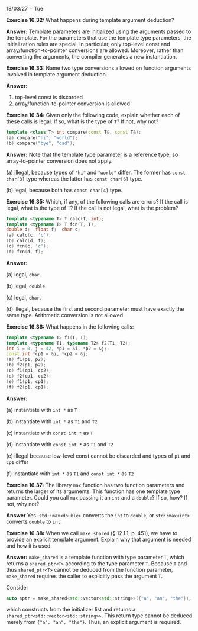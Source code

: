 18/03/27 = Tue

**Exercise 16.32:** What happens during template argument deduction?

**Answer:** Template parameters are initialized using the arguments passed to the template. For the parameters that use the template type parameters, the initialization rules are special. In particular, only top-level const and array/function-to-pointer conversions are allowed. Moreover, rather than converting the arguments, the compiler generates a new instantiation.

**Exercise 16.33:** Name two type conversions allowed on function arguments involved in template argument deduction.

**Answer:** 

1. top-level const is discarded
2. array/function-to-pointer conversion is allowed

**Exercise 16.34:** Given only the following code, explain whether each of these calls is legal. If so, what is the type of `T`? If not, why not?

```c++
template <class T> int compare(const T&, const T&); 
(a) compare("hi", "world"); 
(b) compare("bye", "dad");
```

**Answer:** Note that the template type parameter is a reference type, so array-to-pointer conversion does not apply.

(a) illegal, because types of `"hi"` and `"world"` differ. The former has `const char[3]` type whereas the latter has `const char[6]` type.

(b) legal, because both has `const char[4]` type.

**Exercise 16.35:** Which, if any, of the following calls are errors? If the call is legal, what is the type of `T`? If the call is not legal, what is the problem?

```c++
template <typename T> T calc(T, int);
template <typename T> T fcn(T, T);
double d;  float f;  char c; 
(a) calc(c, 'c'); 
(b) calc(d, f); 
(c) fcn(c, 'c'); 
(d) fcn(d, f);
```

**Answer:** 

(a) legal, `char`.

(b) legal, `double`.

(c) legal, `char`.

(d) illegal, because the first and second parameter must have exactly the same type. Arithmetic conversion is not allowed.

**Exercise 16.36:** What happens in the following calls:

```c++
template <typename T> f1(T, T);
template <typename T1, typename T2> f2(T1, T2);
int i = 0, j = 42, *p1 = &i, *p2 = &j;
const int *cp1 = &i, *cp2 = &j; 
(a) f1(p1, p2); 
(b) f2(p1, p2); 
(c) f1(cp1, cp2); 
(d) f2(cp1, cp2); 
(e) f1(p1, cp1); 
(f) f2(p1, cp1);
```

**Answer:**

(a) instantiate with `int *` as `T`

(b) instantiate with `int *` as `T1` and `T2`

(c) instantiate with `const int *` as `T`

(d) instantiate with `const int *` as `T1` and `T2`

(e) illegal because low-level const cannot be discarded and types of `p1` and `cp1` differ

(f) instantiate with `int *` as `T1` and `const int *` as `T2`

**Exercise 16.37:** The library `max` function has two function parameters and returns the larger of its arguments. This function has one template type parameter. Could you call `max` passing it an `int` and a `double`? If so, how? If not, why not?

**Answer** Yes. `std::max<double>` converts the `int` to `double`, or `std::max<int>` converts `double` to `int`.

**Exercise 16.38:** When we call `make_shared` (§ 12.1.1, p. 451), we have to provide an explicit template argument. Explain why that argument is needed and how it is used.

**Answer:** `make_shared` is a template function with type parameter `T`, which returns a `shared_ptr<T>` according to the type parameter `T`. Because `T` and thus `shared_ptr<T>` cannot be deduced from the function parameter, `make_shared` requires the caller to explicitly pass the argument `T`.

Consider

```c++
auto sptr = make_shared<std::vector<std::string>>({"a", "an", "the"});
```

which constructs from the initializer list and returns a `shared_ptr<std::vector<std::string>>`. This return type cannot be deduced merely from `{"a", "an", "the"}`. Thus, an explicit argument is required.